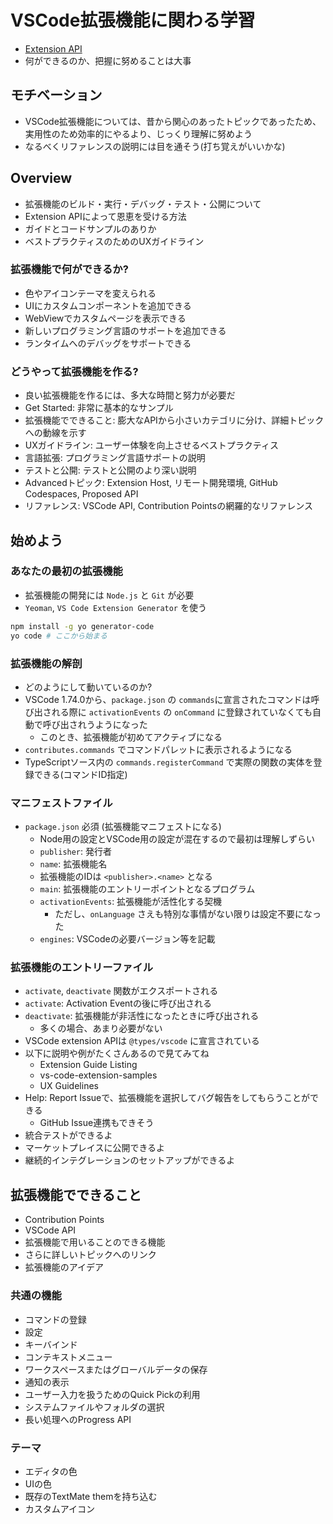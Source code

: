 # VSCode拡張機能に関わる学習

- [Extension API](https://code.visualstudio.com/api)
- 何ができるのか、把握に努めることは大事

## モチベーション

- VSCode拡張機能については、昔から関心のあったトピックであったため、実用性のため効率的にやるより、じっくり理解に努めよう
- なるべくリファレンスの説明には目を通そう(打ち覚えがいいかな)

## Overview

- 拡張機能のビルド・実行・デバッグ・テスト・公開について
- Extension APIによって恩恵を受ける方法
- ガイドとコードサンプルのありか
- ベストプラクティスのためのUXガイドライン

### 拡張機能で何ができるか?

- 色やアイコンテーマを変えられる
- UIにカスタムコンポーネントを追加できる
- WebViewでカスタムページを表示できる
- 新しいプログラミング言語のサポートを追加できる
- ランタイムへのデバッグをサポートできる

### どうやって拡張機能を作る?

- 良い拡張機能を作るには、多大な時間と努力が必要だ
- Get Started: 非常に基本的なサンプル
- 拡張機能でできること: 膨大なAPIから小さいカテゴリに分け、詳細トピックへの動線を示す
- UXガイドライン: ユーザー体験を向上させるベストプラクティス
- 言語拡張: プログラミング言語サポートの説明
- テストと公開: テストと公開のより深い説明
- Advancedトピック: Extension Host, リモート開発環境, GitHub Codespaces, Proposed API
- リファレンス: VSCode API, Contribution Pointsの網羅的なリファレンス

## 始めよう

### あなたの最初の拡張機能

- 拡張機能の開発には `Node.js` と `Git` が必要
- `Yeoman`, `VS Code Extension Generator` を使う

```bash
npm install -g yo generator-code
yo code # ここから始まる
```

### 拡張機能の解剖

- どのようにして動いているのか?
- VSCode 1.74.0から、`package.json` の `commands`に宣言されたコマンドは呼び出される際に `activationEvents` の `onCommand` に登録されていなくても自動で呼び出されうようになった
  - このとき、拡張機能が初めてアクティブになる
- `contributes.commands` でコマンドパレットに表示されるようになる
- TypeScriptソース内の `commands.registerCommand` で実際の関数の実体を登録できる(コマンドID指定)

### マニフェストファイル

- `package.json` 必須 (拡張機能マニフェストになる)
  - Node用の設定とVSCode用の設定が混在するので最初は理解しずらい
  - `publisher`: 発行者
  - `name`: 拡張機能名
  - 拡張機能のIDは `<publisher>.<name>` となる
  - `main`: 拡張機能のエントリーポイントとなるプログラム
  - `activationEvents`: 拡張機能が活性化する契機
    - ただし、`onLanguage` さえも特別な事情がない限りは設定不要になった
  - `engines`: VSCodeの必要バージョン等を記載

### 拡張機能のエントリーファイル

- `activate`, `deactivate` 関数がエクスポートされる
- `activate`: Activation Eventの後に呼び出される
- `deactivate`: 拡張機能が非活性になったときに呼び出される
  - 多くの場合、あまり必要がない
- VSCode extension APIは `@types/vscode` に宣言されている
- 以下に説明や例がたくさんあるので見てみてね
  - Extension Guide Listing
  - vs-code-extension-samples
  - UX Guidelines
- Help: Report Issueで、拡張機能を選択してバグ報告をしてもらうことができる
  - GitHub Issue連携もできそう
- 統合テストができるよ
- マーケットプレイスに公開できるよ
- 継続的インテグレーションのセットアップができるよ

## 拡張機能でできること

- Contribution Points
- VSCode API
- 拡張機能で用いることのできる機能
- さらに詳しいトピックへのリンク
- 拡張機能のアイデア

### 共通の機能

- コマンドの登録
- 設定
- キーバインド
- コンテキストメニュー
- ワークスペースまたはグローバルデータの保存
- 通知の表示
- ユーザー入力を扱うためのQuick Pickの利用
- システムファイルやフォルダの選択
- 長い処理へのProgress API

### テーマ

- エディタの色
- UIの色
- 既存のTextMate themを持ち込む
- カスタムアイコン
